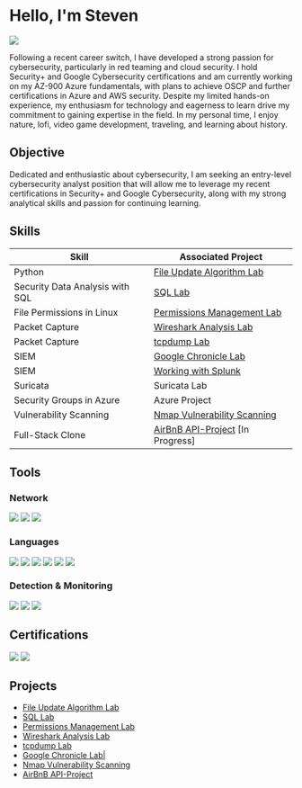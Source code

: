 # Hello, I'm Steven
<a href="https://www.linkedin.com/in/steven-salinas-b372a5119"><img src="https://img.shields.io/badge/-LinkedIn-0072b1?&style=for-the-badge&logo=linkedin&logoColor=white" /></a>



Following a recent career switch, I have developed a strong passion for cybersecurity, particularly in red teaming and cloud security. I hold Security+ and Google Cybersecurity certifications and am currently working on my AZ-900 Azure fundamentals, with plans to achieve OSCP and further certifications in Azure and AWS security. Despite my limited hands-on experience, my enthusiasm for technology and eagerness to learn drive my commitment to gaining expertise in the field. In my personal time, I enjoy nature, lofi, video game development, traveling, and learning about history.

## Objective


Dedicated and enthusiastic about cybersecurity, I am seeking an entry-level cybersecurity analyst position that will allow me to leverage my recent certifications in Security+ and Google Cybersecurity, along with my strong analytical skills and passion for continuing learning.


## Skills


| Skill                                         | Associated Project         |
|-----------------------------------------------|----------------------------|
| Python           | <a href="https://github.com/srsalina/Python-Lab/blob/main/README.md">File Update Algorithm Lab</a>|
| Security Data Analysis with SQL | <a href="https://github.com/srsalina/SQL-Lab/blob/main/README.md">SQL Lab</a>|
| File Permissions in Linux         | <a href="https://github.com/srsalina/File-Permissions-Linux/blob/main/README.md">Permissions Management Lab</a>|
| Packet Capture      |<a href="https://github.com/srsalina/Wireshark-Lab/blob/main/README.md"> Wireshark Analysis Lab</a>|
| Packet Capture        | <a href="https://github.com/srsalina/tcpdump-lab/blob/main/README.md">tcpdump Lab</a>|
| SIEM            | <a href="https://github.com/srsalina/Chronicle_lab">Google Chronicle Lab</b>|
| SIEM            |<a href="https://github.com/srsalina/Splunk_Query/blob/main/README.md"> Working with Splunk<a/>|
| Suricata| Suricata Lab | 
| Security Groups in Azure                  | Azure Project|
| Vulnerability Scanning | <a href="https://github.com/srsalina/Scanning-with-Nmap/blob/main/README.md">Nmap Vulnerability Scanning</a>|
| Full-Stack Clone | <a href="https://github.com/srsalina/API-Project">AirBnB API-Project</a> [In Progress]|


## Tools


### Network
<div>
    <img src="https://img.shields.io/badge/-Wireshark-1679A7?&style=for-the-badge&logo=Wireshark&logoColor=white" />
    <img src="https://img.shields.io/badge/-Nmap-4682B4?&style=for-the-badge&logo=Nmap&logoColor=white" />
    <img src="https://img.shields.io/badge/-tcpdump-000000?&style=for-the-badge&logo=tcpdump&logoColor=white" />


</div>

### Languages
<div>
   <img src="https://img.shields.io/badge/-JavaScript-F7DF1E?&style=for-the-badge&logo=JavaScript&logoColor=black" />
    <img src="https://img.shields.io/badge/-SQL-4479A1?&style=for-the-badge&logo=MySQL&logoColor=white" />
    <img src="https://img.shields.io/badge/-HTML5-E34F26?&style=for-the-badge&logo=HTML5&logoColor=white" />
<img src="https://img.shields.io/badge/-CSS3-1572B6?&style=for-the-badge&logo=CSS3&logoColor=white" />
<img src="https://img.shields.io/badge/-Python-3776AB?&style=for-the-badge&logo=Python&logoColor=white" />
<img src="https://img.shields.io/badge/-Bash-4EAA25?&style=for-the-badge&logo=GNU-Bash&logoColor=white" />


</div>

### Detection & Monitoring
<div>
  <img src="https://img.shields.io/badge/-Suricata-ED1C24?&style=for-the-badge&logo=Suricata&logoColor=white" />
    <img src="https://img.shields.io/badge/-Splunk-000000?&style=for-the-badge&logo=Splunk&logoColor=white" />
    <img src="https://img.shields.io/badge/-Google%20Chronicle-4285F4?&style=for-the-badge&logo=google&logoColor=white" />

    
</div>

## Certifications

<div>
<img src="https://img.shields.io/badge/-Security%2B-FF0000?&style=for-the-badge&logo=CompTIA&logoColor=white" />
<img src="https://img.shields.io/badge/Google%20Cybersecurity-4285F4?&style=for-the-badge&logo=Google&logoColor=white" />

</div>

## Projects
- <a href="https://github.com/srsalina/Python-Lab/blob/main/README.md">File Update Algorithm Lab</a>
- <a href="https://github.com/srsalina/SQL-Lab/blob/main/README.md">SQL Lab</a>
- <a href="https://github.com/srsalina/File-Permissions-Linux/blob/main/README.md">Permissions Management Lab</a>
- <a href="https://github.com/srsalina/Wireshark-Lab/blob/main/README.md"> Wireshark Analysis Lab</a>
- <a href="https://github.com/srsalina/tcpdump-lab/blob/main/README.md">tcpdump Lab</a>
- <a href="https://github.com/srsalina/Chronicle_lab">Google Chronicle Lab</b>|
- <a href="https://github.com/srsalina/Scanning-with-Nmap/blob/main/README.md">Nmap Vulnerability Scanning</a>
-  <a href="https://github.com/srsalina/API-Project">AirBnB API-Project</a>
